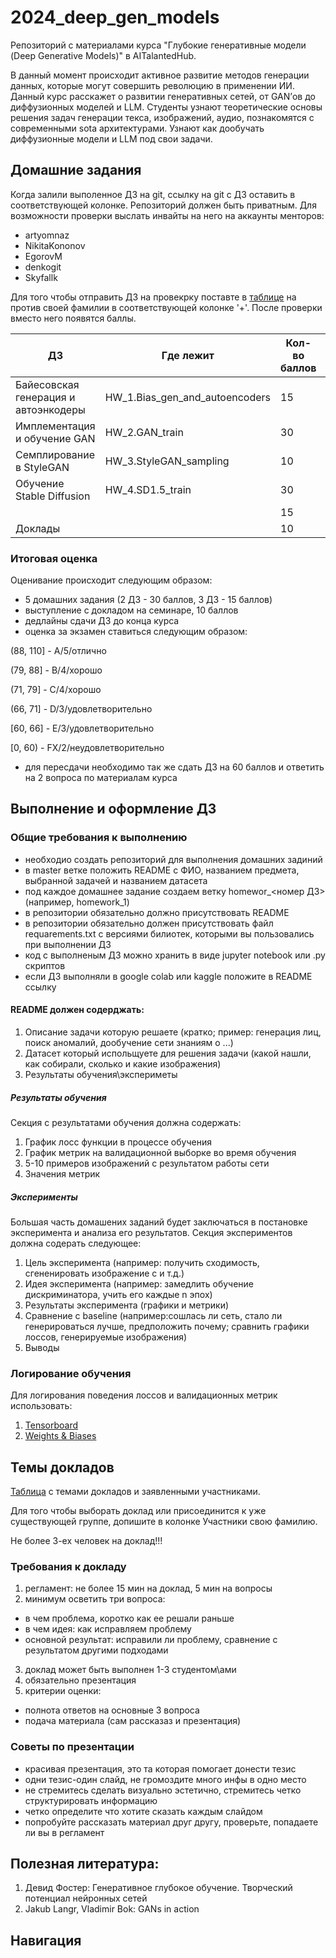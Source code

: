 # 2024_deep_gen_models
Репозиторий с материалами курса "Глубокие генеративные модели (Deep Generative Models)" в AITalantedHub.

В данный момент происходит активное развитие методов генерации данных, которые могут совершить революцию в применении ИИ. Данный курс расскажет о развитии генеративных сетей, от GAN’ов до диффузионных моделей и LLM. Студенты узнают теоретические основы решения задач генерации текса, изображений, аудио, познакомятся с современными sota архитектурами. Узнают как дообучать диффузионные модели и LLM под свои задачи.

## Домашние задания

Когда залили выполенное ДЗ на git, ссылку на git с ДЗ оставить в соответствующей колонке. Репозиторий должен быть приватным. Для возможности проверки выслать инвайты на него на аккаунты менторов:
- artyomnaz
- NikitaKononov
- EgorovM
- denkogit
- Skyfallk

Для того чтобы отправить ДЗ на провекрку поставте в [таблице](https://docs.google.com/spreadsheets/d/1U7xckpo6i3Z0PNCimt8Vhr6vJ_SnA-z385FQaZ_9IKg/edit#gid=0) на против своей фамилии в соответствующей колонке '+'. После проверки вместо него появятся баллы.

| ДЗ | Где лежит | Кол-во баллов |deadline|
| ----------- | ----------- |-----------|-----------|
| Байесовская генерация и автоэнкодеры| HW_1.Bias_gen_and_autoencoders |15|09.03.24|
| Имплементация и обучение GAN | HW_2.GAN_train |30|24.03.24|
| Семплирование в StyleGAN | HW_3.StyleGAN_sampling |10|30.03.24|
| Обучение Stable Diffusion | HW_4.SD1.5_train |30|21.04.24|
| | |15||
| Доклады | |10|16.04.24|

### Итоговая оценка

Оценивание происходит следующим образом:

- 5 домашних задания (2 ДЗ - 30 баллов, 3 ДЗ - 15 баллов)
- выступление с докладом на семинаре, 10 баллов
- дедлайны сдачи ДЗ до конца курса
- оценка за экзамен ставиться следующим образом:

(88, 110] - A/5/отлично

(79, 88] - B/4/хорошо

(71, 79] - С/4/хорошо

(66, 71] - D/3/удовлетворительно

[60, 66] - E/3/удовлетворительно

[0, 60) - FX/2/неудовлетворительно

- для пересдачи необходимо так же сдать ДЗ на 60 баллов и ответить на 2 вопроса по материалам курса


## Выполнение и оформление ДЗ

### Общие требования к выполнению

- необходио создать репозиторий для выполнения домашних задиний
- в master ветке положить README с ФИО, названием предмета, выбранной задачей и названием датасета
- под каждое домашнее задание создаем ветку homewor_<номер ДЗ> (например, homework_1)
- в репозитории обязательно должно присутствовать README
- в репозитории обязательно должен присутствовать файл requarements.txt  с версиями билиотек, которыми вы пользовались при выполнении ДЗ
- код с выполненым ДЗ можно хранить в виде jupyter notebook или .py скриптов
- если ДЗ выполняли в google colab или kaggle положите в README ссылку

#### README должен содерджать:
1. Описание задачи которую решаете (кратко; пример: генерация лиц, поиск аномалий, дообучение сети знаниям о ...)
2. Датасет который испольщуете для решения задачи (какой нашли, как собирали, сколько и какие изображения)
3. Результаты обучения\экспериметы

##### Результаты обучения
Секция с результатами обучения должна содержать:
1. График лосс функции в процессе обучения
2. График метрик на валидационной выборке во время обучения
3. 5-10 примеров изображений с результатом работы сети
4. Значения метрик

##### Эксперименты
Большая часть домашених заданий будет заключаться в постановке эксперимента и анализа его результатов. Секция экспериментов должна содерать следующее:
1. Цель эксперимента (например: получить сходимость, сгененировать изображение с и т.д.)
2. Идея эксперимента (например: замедлить обучение дискриминатора, учить его каждые n эпох)
3. Результаты эксперимента (графики и метрики)
4. Сравнение с baseline (например:сошлась ли сеть, стало ли генерироваться лучше, предположить почему; сравнить графики лоссов, генерируемые изображения)
5. Выводы

### Логирование обучения

Для логирования поведения лоссов и валидационных метрик использовать:

1. [Tensorboard](https://pytorch.org/tutorials/intermediate/tensorboard_tutorial.html)
2. [Weights & Biases](https://docs.wandb.ai/tutorials/pytorch)

## Темы докладов

[Таблица](https://docs.google.com/spreadsheets/d/19WSW79lqwbI0yOtDTVUMyVJt9jdZQSW0E5h5qfTlkWA/edit#gid=0) с темами докладов и заявленными участниками.

Для того чтобы выборать доклад или присоединится к уже существующей группе, допишите в колонке Участники свою фамилию.

Не более 3-ех человек на доклад!!!

### Требования к докладу

1. регламент: не более 15 мин на доклад, 5 мин на вопросы
2. минимум осветить три вопроса:
- в чем проблема, коротко как ее решали раньше
- в чем идея: как исправляем проблему
- основной результат: исправили ли проблему, сравнение с результатом другими подходами
3. доклад может быть выполнен 1-3 студентом\ами
4. обязательно презентация
5. критерии оценки:
- полнота ответов на основные 3 вопроса
- подача материала (сам рассказаз и презентация)

### Советы по презентации
- красивая презентация, это та которая помогает донести тезис
- одни тезис-один слайд, не громоздите много инфы в одно место
- не стремитесь сделать визуально эстетично, стремитесь четко структурировать информацию
- четко определите что хотите сказать каждым слайдом
- попробуйте рассказать материал друг другу, проверьте, попадаете ли вы в регламент

## Полезная литература:
1. Девид Фостер: Генеративное глубокое обучение. Творческий потенциал нейронных сетей
2. Jakub Langr, Vladimir Bok: GANs in action


## Навигация

